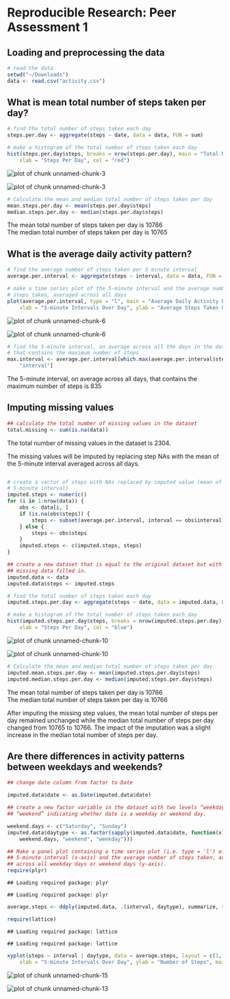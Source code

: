 # Reproducible Research: Peer Assessment 1

## Loading and preprocessing the data



```r
# read the data
setwd("~/Downloads")
data <- read.csv("activity.csv")
```



## What is mean total number of steps taken per day?



```r
# find the total number of steps taken each day
steps.per.day <- aggregate(steps ~ date, data = data, FUN = sum)
```




```r
# make a histogram of the total number of steps taken each day
hist(steps.per.day$steps, breaks = nrow(steps.per.day), main = "Total Number of Steps Per Day", 
    xlab = "Steps Per Day", col = "red")
```

![plot of chunk unnamed-chunk-3](figure/unnamed-chunk-3.png) 


![plot of chunk unnamed-chunk-3](figure/unnamed-chunk-3.png) 



```r
# Calculate the mean and median total number of steps taken per day
mean.steps.per.day <- mean(steps.per.day$steps)
median.steps.per.day <- median(steps.per.day$steps)
```


The mean total number of steps taken per day is 10766  
The median total number of steps taken per day is 10765

## What is the average daily activity pattern?



```r
# find the average number of steps taken per 5 minute interval
average.per.interval <- aggregate(steps ~ interval, data = data, FUN = mean)
```




```r
# make a time series plot of the 5-minute interval and the average number of
# steps taken, averaged across all days
plot(average.per.interval, type = "l", main = "Average Daily Activity Pattern", 
    xlab = "5-minute Intervals Over Day", ylab = "Average Steps Taken Over All Days")
```

![plot of chunk unnamed-chunk-6](figure/unnamed-chunk-6.png) 


![plot of chunk unnamed-chunk-6](figure/unnamed-chunk-6.png) 



```r
# find the 5-minute interval, on average across all the days in the dataset,
# that contains the maximum number of steps
max.interval <- average.per.interval[which.max(average.per.interval$steps), 
    "interval"]
```


The 5-minute interval, on average across all days, that contains the maximum number of steps is 835

## Imputing missing values


```r
## calculate the total number of missing values in the dataset
total.missing <- sum(is.na(data))
```


The total number of missing values in the dataset is 2304.  
  
The missing values will be imputed by replacing step NAs with the mean of the 5-minute interval averaged across all days.



```r

# create a vector of steps with NAs replaced by imputed value (mean of
# 5-minute interval)
imputed.steps <- numeric()
for (i in 1:nrow(data)) {
    obs <- data[i, ]
    if (is.na(obs$steps)) {
        steps <- subset(average.per.interval, interval == obs$interval)$steps
    } else {
        steps <- obs$steps
    }
    imputed.steps <- c(imputed.steps, steps)
}

## create a new dataset that is equal to the original dataset but with the
## missing data filled in.
imputed.data <- data
imputed.data$steps <- imputed.steps

# find the total number of steps taken each day
imputed.steps.per.day <- aggregate(steps ~ date, data = imputed.data, FUN = sum)
```




```r
# make a histogram of the total number of steps taken each day
hist(imputed.steps.per.day$steps, breaks = nrow(imputed.steps.per.day), main = "Total Number of Steps Per Day With Imputed Values", 
    xlab = "Steps Per Day", col = "blue")
```

![plot of chunk unnamed-chunk-10](figure/unnamed-chunk-10.png) 


![plot of chunk unnamed-chunk-10](figure/unnamed-chunk-10.png) 



```r
# Calculate the mean and median total number of steps taken per day
imputed.mean.steps.per.day <- mean(imputed.steps.per.day$steps)
imputed.median.steps.per.day <- median(imputed.steps.per.day$steps)
```


The mean total number of steps taken per day is 10766  
The median total number of steps taken per day is 10766

After imputing the missing step values, the mean total number of steps per day remained unchanged while the median total number of steps per day changed from 10765 to 10766. The impact of the imputation was
a slight increase in the median total number of steps per day.

## Are there differences in activity patterns between weekdays and weekends?



```r
## change date column from factor to Date

imputed.data$date <- as.Date(imputed.data$date)

## create a new factor variable in the dataset with two levels “weekday” and
## “weekend” indicating whether date is a weekday or weekend day.

weekend.days <- c("Saturday", "Sunday")
imputed.data$daytype <- as.factor(sapply(imputed.data$date, function(x) ifelse(weekdays(x) %in% 
    weekend.days, "weekend", "weekday")))
```




```r
## Make a panel plot containing a time series plot (i.e. type = 'l') of the
## 5-minute interval (x-axis) and the average number of steps taken, averaged
## across all weekday days or weekend days (y-axis).
require(plyr)
```

```
## Loading required package: plyr
```


```
## Loading required package: plyr
```


```r
average.steps <- ddply(imputed.data, .(interval, daytype), summarize, steps = mean(steps))

require(lattice)
```

```
## Loading required package: lattice
```


```
## Loading required package: lattice
```


```r
xyplot(steps ~ interval | daytype, data = average.steps, layout = c(1, 2), type = "l", 
    xlab = "5-minute Intervals Over Day", ylab = "Number of Steps", main = "Activity Patterns on Weekends and Weekdays")
```

![plot of chunk unnamed-chunk-15](figure/unnamed-chunk-15.png) 


![plot of chunk unnamed-chunk-13](figure/unnamed-chunk-13.png) 

